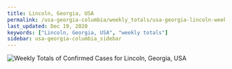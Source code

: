 ```yaml
---
title: Lincoln, Georgia, USA
permalink: /usa-georgia-columbia/weekly_totals/usa-georgia-lincoln-weekly_totals.html
last_updated: Dec 19, 2020
keywords: ["Lincoln, Georgia, USA", "weekly totals"]
sidebar: usa-georgia-columbia_sidebar
---
```


![Weekly Totals of Confirmed Cases for Lincoln, Georgia, USA](/covid_tracker/images/graphs/usa-georgia-lincoln-weekly_totals_graph.png)
